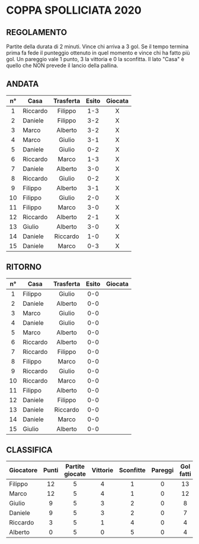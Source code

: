 # COPPA SPOLLICIATA 2020

## REGOLAMENTO

Partite della durata di 2 minuti. Vince chi arriva a 3 gol. Se il tempo termina prima fa fede il punteggio ottenuto in quel momento e vince chi ha fatto più gol. Un pareggio vale 1 punto, 3 la vittoria e 0 la sconfitta. Il lato "Casa" è quello che NON prevede il lancio della pallina.


## ANDATA
| n° | Casa | Trasferta | Esito | Giocata
|:-:|----------|:-------------:|:------:|:------:
| 1 | Riccardo | Filippo | 1-3 | X
| 2 | Daniele | Filippo | 3-2 | X
| 3 | Marco | Alberto | 3-2 | X
| 4 | Marco | Giulio | 3-1 | X
| 5 | Daniele | Giulio | 0-2 | X
| 6 | Riccardo | Marco | 1-3 | X
| 7 | Daniele | Alberto | 3-0 | X
| 8 | Riccardo | Giulio | 0-2 | X
| 9 | Filippo | Alberto | 3-1 | X
| 10 | Filippo | Giulio | 2-0 | X
| 11 | Filippo | Marco | 3-0 | X
| 12 | Riccardo | Alberto | 2-1 | X
| 13 | Giulio | Alberto | 3-0 | X
| 14 | Daniele | Riccardo | 1-0 | X
| 15 | Daniele | Marco | 0-3 | X

## RITORNO
| n° | Casa | Trasferta | Esito | Giocata
|:-:|----------|:-------------:|:------:|:------:
| 1 | Filippo | Giulio | 0-0 |
| 2 | Daniele | Alberto | 0-0 |
| 3 | Marco | Giulio | 0-0 |
| 4 | Daniele | Giulio | 0-0 |
| 5 | Marco | Alberto | 0-0 |
| 6 | Riccardo | Alberto | 0-0 |
| 7 | Riccardo | Filippo | 0-0 |
| 8 | Filippo | Marco | 0-0 |
| 9 | Riccardo | Giulio | 0-0 |
| 10 | Riccardo | Marco | 0-0 |
| 11 | Filippo | Alberto | 0-0 |
| 12 | Daniele | Filippo | 0-0 |
| 13 | Daniele | Riccardo | 0-0 |
| 14 | Daniele | Marco | 0-0 |
| 15 | Giulio | Alberto | 0-0 |

## CLASSIFICA
| Giocatore | Punti | Partite giocate | Vittorie | Sconfitte | Pareggi | Gol fatti | Gol subiti | Differenza reti
|--------|:-----:|:--------:|:--------:|:--------:|:--------:|:--------:|:--------:|:--------:|
|Filippo | 12 | 5 | 4 | 1 | 0 | 13 | 5 | 8
|Marco | 12 | 5 | 4 | 1 | 0 | 12 | 7 | 5
|Giulio | 9 | 5 | 3 | 2 | 0 | 8 | 5 | 3
|Daniele | 9 | 5 | 3 | 2 | 0 | 7 | 7 | 0
|Riccardo | 3 | 5 | 1 | 4 | 0 | 4 | 10 | -6
|Alberto | 0 | 5 | 0 | 5 | 0 | 4 | 14 | -10
